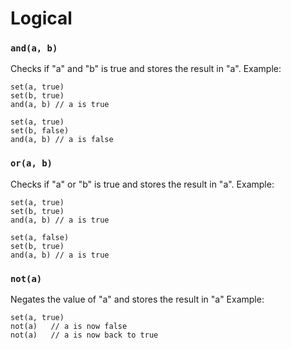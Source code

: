 # Logical

### `and(a, b)`

Checks if "a" and "b" is true and stores the result in "a".
Example:

```
set(a, true)
set(b, true)
and(a, b) // a is true

set(a, true)
set(b, false)
and(a, b) // a is false
```

### `or(a, b)`

Checks if "a" or "b" is true and stores the result in "a".
Example:

```
set(a, true)
set(b, true)
and(a, b) // a is true

set(a, false)
set(b, true)
and(a, b) // a is true
```

### `not(a)`

Negates the value of "a" and stores the result in "a"
Example:

```
set(a, true)
not(a)   // a is now false
not(a)   // a is now back to true
```